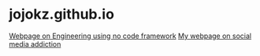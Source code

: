 # jojokz.github.io

[Webpage on Engineering using no code framework](https://exp.gndec.ac.in/j)
[My webpage on social media addiction](https://exp.gndec.ac.in/j)

